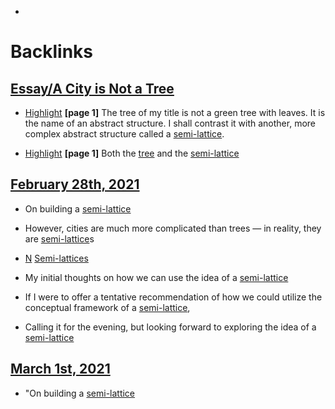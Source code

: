 - 

# Backlinks
## [Essay/A City is Not a Tree](<Essay/A City is Not a Tree.md>)
- [Highlight](<Highlight.md>) **[page 1]** The tree of my title is not a green tree with leaves. It is the name of an abstract structure. I shall contrast it with another, more complex abstract structure called a [semi-lattice](<semi-lattice.md>).

- [Highlight](<Highlight.md>) **[page 1]** Both the [tree](<tree.md>) and the [semi-lattice](<semi-lattice.md>)

## [February 28th, 2021](<February 28th, 2021.md>)
- On building a [semi-lattice](<semi-lattice.md>)

- However, cities are much more complicated than trees — in reality, they are [semi-lattice](<semi-lattice.md>)s

- [N](<N.md>) [Semi-lattices]([semi-lattice](<semi-lattice.md>))

- My initial thoughts on how we can use the idea of a [semi-lattice](<semi-lattice.md>)

- If I were to offer a tentative recommendation of how we could utilize the conceptual framework of a [semi-lattice](<semi-lattice.md>),

- Calling it for the evening, but looking forward to exploring the idea of a [semi-lattice](<semi-lattice.md>)

## [March 1st, 2021](<March 1st, 2021.md>)
- "On building a [semi-lattice](<semi-lattice.md>)

